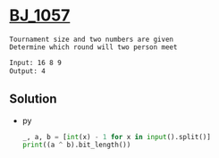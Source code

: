 # [BJ_1057](https://acmicpc.net/problem/1057)

```en
Tournament size and two numbers are given
Determine which round will two person meet
```

```txt
Input: 16 8 9
Output: 4
```

## Solution

* py

  ```py
  _, a, b = [int(x) - 1 for x in input().split()]
  print((a ^ b).bit_length())
  ```
